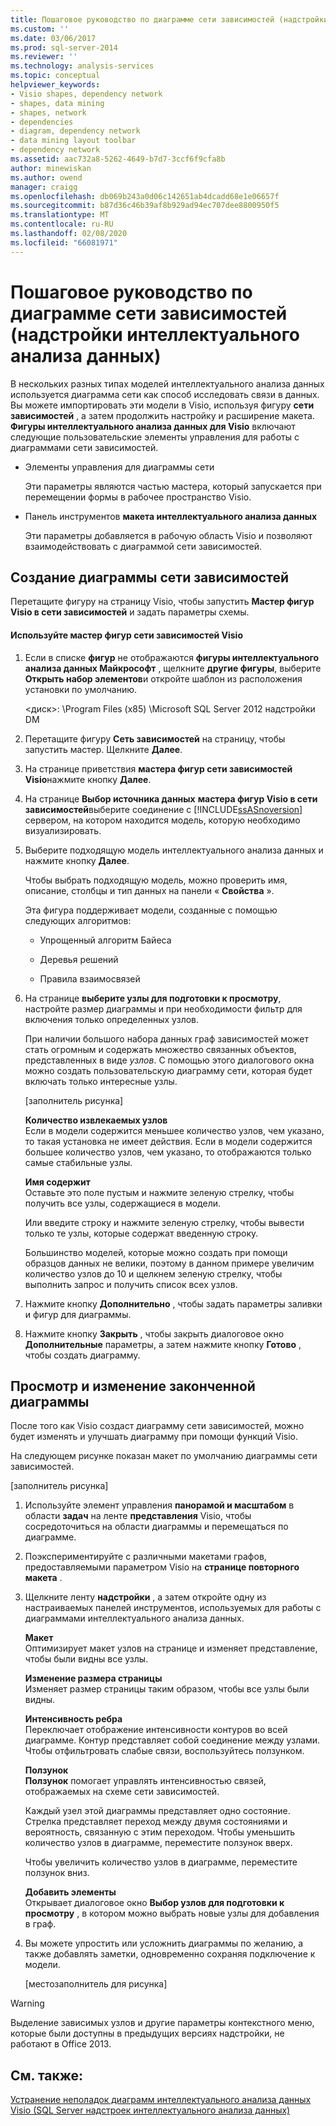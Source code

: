 ```yaml
---
title: Пошаговое руководство по диаграмме сети зависимостей (надстройки интеллектуального анализа данных) | Документация Майкрософт
ms.custom: ''
ms.date: 03/06/2017
ms.prod: sql-server-2014
ms.reviewer: ''
ms.technology: analysis-services
ms.topic: conceptual
helpviewer_keywords:
- Visio shapes, dependency network
- shapes, data mining
- shapes, network
- dependencies
- diagram, dependency network
- data mining layout toolbar
- dependency network
ms.assetid: aac732a8-5262-4649-b7d7-3ccf6f9cfa8b
author: minewiskan
ms.author: owend
manager: craigg
ms.openlocfilehash: db069b243a0d06c142651ab4dcadd68e1e06657f
ms.sourcegitcommit: b87d36c46b39af8b929ad94ec707dee8800950f5
ms.translationtype: MT
ms.contentlocale: ru-RU
ms.lasthandoff: 02/08/2020
ms.locfileid: "66081971"
---
```

# <a name="dependency-network-diagram-walkthrough-data-mining-add-ins"></a>Пошаговое руководство по диаграмме сети зависимостей (надстройки интеллектуального анализа данных)
  В нескольких разных типах моделей интеллектуального анализа данных используется диаграмма сети как способ исследовать связи в данных. Вы можете импортировать эти модели в Visio, используя фигуру **сети зависимостей** , а затем продолжить настройку и расширение макета. **Фигуры интеллектуального анализа данных для Visio** включают следующие пользовательские элементы управления для работы с диаграммами сети зависимостей.  
  
-   Элементы управления для диаграммы сети  
  
     Эти параметры являются частью мастера, который запускается при перемещении формы в рабочее пространство Visio.  
  
-   Панель инструментов **макета интеллектуального анализа данных**  
  
     Эти параметры добавляется в рабочую область Visio и позволяют взаимодействовать с диаграммой сети зависимостей.  
  
## <a name="build-a-dependency-network-graph"></a>Создание диаграммы сети зависимостей  
 Перетащите фигуру на страницу Visio, чтобы запустить **Мастер фигур Visio в сети зависимостей** и задать параметры схемы.  
  
#### <a name="use-the-dependency-net-visio-shape-wizard"></a>Используйте мастер фигур сети зависимостей Visio  
  
1.  Если в списке **фигур** не отображаются **фигуры интеллектуального анализа данных Майкрософт** , щелкните **другие фигуры**, выберите **Открыть набор элементов**и откройте шаблон из расположения установки по умолчанию.  
  
     \<диск>: \Program Files (x85) \Microsoft SQL Server 2012 надстройки DM  
  
2.  Перетащите фигуру **Сеть зависимостей** на страницу, чтобы запустить мастер. Щелкните **Далее**.  
  
3.  На странице приветствия **мастера фигур сети зависимостей Visio**нажмите кнопку **Далее**.  
  
4.  На странице **Выбор источника данных** **мастера фигур Visio в сети зависимостей**выберите соединение с [!INCLUDE[ssASnoversion](../includes/ssasnoversion-md.md)] сервером, на котором находится модель, которую необходимо визуализировать.  
  
5.  Выберите подходящую модель интеллектуального анализа данных и нажмите кнопку **Далее**.  
  
     Чтобы выбрать подходящую модель, можно проверить имя, описание, столбцы и тип данных на панели « **Свойства** ».  
  
     Эта фигура поддерживает модели, созданные с помощью следующих алгоритмов:  
  
    -   Упрощенный алгоритм Байеса  
  
    -   Деревья решений  
  
    -   Правила взаимосвязей  
  
6.  На странице **выберите узлы для подготовки к просмотру**, настройте размер диаграммы и при необходимости фильтр для включения только определенных узлов.  
  
     При наличии большого набора данных граф зависимостей может стать огромным и содержать множество связанных объектов, представленных в виде *узлов*. С помощью этого диалогового окна можно создать пользовательскую диаграмму сети, которая будет включать только интересные узлы.  
  
     [заполнитель рисунка]  
  
     **Количество извлекаемых узлов**  
     Если в модели содержится меньшее количество узлов, чем указано, то такая установка не имеет действия. Если в модели содержится большее количество узлов, чем указано, то отображаются только самые стабильные узлы.  
  
     **Имя содержит**  
     Оставьте это поле пустым и нажмите зеленую стрелку, чтобы получить все узлы, содержащиеся в модели.  
  
     Или введите строку и нажмите зеленую стрелку, чтобы вывести только те узлы, которые содержат введенную строку.  
  
     Большинство моделей, которые можно создать при помощи образцов данных не велики, поэтому в данном примере увеличим количество узлов до 10 и щелкнем зеленую стрелку, чтобы выполнить запрос и получить список всех узлов.  
  
7.  Нажмите кнопку **Дополнительно** , чтобы задать параметры заливки и фигур для диаграммы.  
  
8.  Нажмите кнопку **Закрыть** , чтобы закрыть диалоговое окно **Дополнительные** параметры, а затем нажмите кнопку **Готово** , чтобы создать диаграмму.  
  
## <a name="explore-and-modify-the-finished-diagram"></a>Просмотр и изменение законченной диаграммы  
 После того как Visio создаст диаграмму сети зависимостей, можно будет изменять и улучшать диаграмму при помощи функций Visio.  
  
 На следующем рисунке показан макет по умолчанию диаграммы сети зависимостей.  
  
 [заполнитель рисунка]  
  
1.  Используйте элемент управления **панорамой и масштабом** в области **задач** на ленте **представления** Visio, чтобы сосредоточиться на области диаграммы и перемещаться по диаграмме.  
  
2.  Поэкспериментируйте с различными макетами графов, предоставляемыми параметром Visio на **странице повторного макета** .  
  
3.  Щелкните ленту **надстройки** , а затем откройте одну из настраиваемых панелей инструментов, используемых для работы с диаграммами интеллектуального анализа данных.  
  
     **Макет**  
     Оптимизирует макет узлов на странице и изменяет представление, чтобы были видны все узлы.  
  
     **Изменение размера страницы**  
     Изменяет размер страницы таким образом, чтобы все узлы были видны.  
  
     **Интенсивность ребра**  
     Переключает отображение интенсивности контуров во всей диаграмме. Контур представляет собой соединение между узлами. Чтобы отфильтровать слабые связи, воспользуйтесь ползунком.  
  
     **Ползунок**  
     **Ползунок** помогает управлять интенсивностью связей, отображаемых на схеме сети зависимостей.  
  
     Каждый узел этой диаграммы представляет одно состояние. Стрелка представляет переход между двумя состояниями и вероятность, связанную с этим переходом. Чтобы уменьшить количество узлов в диаграмме, переместите ползунок вверх.  
  
     Чтобы увеличить количество узлов в диаграмме, переместите ползунок вниз.  
  
     **Добавить элементы**  
     Открывает диалоговое окно **Выбор узлов для подготовки к просмотру** , в котором можно выбрать новые узлы для добавления в граф.  
  
4.  Вы можете упростить или усложнить диаграммы по желанию, а также добавлять заметки, одновременно сохраняя подключение к модели.  
  
     [местозаполнитель для рисунка]  
  
> [!WARNING]  
>  Выделение зависимых узлов и другие параметры контекстного меню, которые были доступны в предыдущих версиях надстройки, не работают в Office 2013.  
  
## <a name="see-also"></a>См. также:  
 [Устранение неполадок диаграмм интеллектуального анализа данных Visio &#40;SQL Server надстроек интеллектуального анализа данных&#41;](troubleshooting-visio-data-mining-diagrams-sql-server-data-mining-add-ins.md)  
  
  
